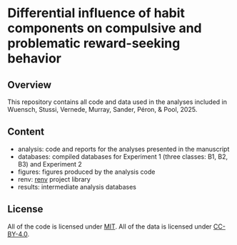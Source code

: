 # Differential influence of habit components on compulsive and problematic reward-seeking behavior

## Overview

This repository contains all code and data used in the analyses included in Wuensch, Stussi, Vernede, Murray, Sander, Péron, & Pool, 2025.

## Content

- analysis: code and reports for the analyses presented in the manuscript
- databases: compiled databases for Experiment 1 (three classes: B1, B2, B3) and Experiment 2
- figures: figures produced by the analysis code 
- renv: [renv](https://rstudio.github.io/renv/) project library 
- results: intermediate analysis databases

## License

All of the code is licensed under [MIT](https://github.com/Affect-Learning-Decisions-Lab/Habit_Affect/blob/main/LICENSE). All of the data is licensed under [CC-BY-4.0](https://github.com/Affect-Learning-Decisions-Lab/Habit_Affect/blob/main/databases/LICENSE). 
